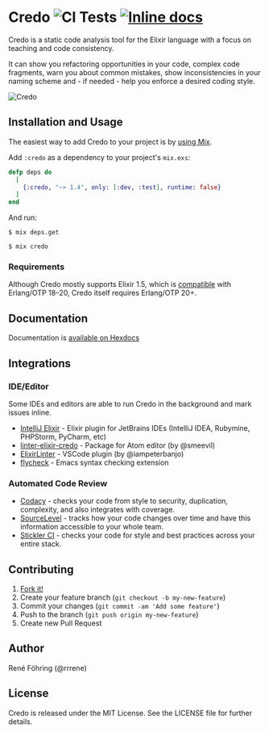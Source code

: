 # Credo ![CI Tests](https://github.com/rrrene/credo/workflows/CI%20Tests/badge.svg) [![Inline docs](https://inch-ci.org/github/rrrene/credo.svg?branch=master)](https://inch-ci.org/github/rrrene/credo)

Credo is a static code analysis tool for the Elixir language with a focus on teaching and code consistency.

It can show you refactoring opportunities in your code, complex code fragments, warn you about common mistakes, show inconsistencies in your naming scheme and - if needed - help you enforce a desired coding style.


![Credo](https://raw.github.com/rrrene/credo/master/assets/screenshot.png)


## Installation and Usage

The easiest way to add Credo to your project is by [using Mix](http://elixir-lang.org/getting-started/mix-otp/introduction-to-mix.html).

Add `:credo` as a dependency to your project's `mix.exs`:

```elixir
defp deps do
  [
    {:credo, "~> 1.4", only: [:dev, :test], runtime: false}
  ]
end
```

And run:

    $ mix deps.get

    $ mix credo

### Requirements

Although Credo mostly supports Elixir 1.5, which is [compatible](https://hexdocs.pm/elixir/compatibility-and-deprecations.html#compatibility-between-elixir-and-erlang-otp) with Erlang/OTP 18–20, Credo itself requires Erlang/OTP 20+.

## Documentation

Documentation is [available on Hexdocs](https://hexdocs.pm/credo/)

## Integrations

### IDE/Editor

Some IDEs and editors are able to run Credo in the background and mark issues inline.

* [IntelliJ Elixir](https://github.com/KronicDeth/intellij-elixir#credo) - Elixir plugin for JetBrains IDEs (IntelliJ IDEA, Rubymine, PHPStorm, PyCharm, etc)
* [linter-elixir-credo](https://atom.io/packages/linter-elixir-credo) - Package for Atom editor (by @smeevil)
* [ElixirLinter](https://marketplace.visualstudio.com/items?itemName=iampeterbanjo.elixirlinter) - VSCode plugin (by @iampeterbanjo)
* [flycheck](https://www.flycheck.org/en/latest/languages.html#elixir) - Emacs syntax checking extension

### Automated Code Review

* [Codacy](https://www.codacy.com/) - checks your code from style to security, duplication, complexity, and also integrates with coverage.
* [SourceLevel](https://sourcelevel.io/) - tracks how your code changes over time and have this information accessible to your whole team.
* [Stickler CI](https://stickler-ci.com/) - checks your code for style and best practices across your entire stack.

## Contributing

1. [Fork it!](http://github.com/rrrene/credo/fork)
2. Create your feature branch (`git checkout -b my-new-feature`)
3. Commit your changes (`git commit -am 'Add some feature'`)
4. Push to the branch (`git push origin my-new-feature`)
5. Create new Pull Request



## Author

René Föhring (@rrrene)



## License

Credo is released under the MIT License. See the LICENSE file for further
details.
